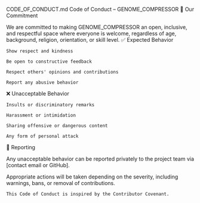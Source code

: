 CODE_OF_CONDUCT.md
Code of Conduct – GENOME_COMPRESSOR
🧬 Our Commitment

We are committed to making GENOME_COMPRESSOR an open, inclusive, and respectful space where everyone is welcome, regardless of age, background, religion, orientation, or skill level.
✅ Expected Behavior

    Show respect and kindness

    Be open to constructive feedback

    Respect others' opinions and contributions

    Report any abusive behavior

❌ Unacceptable Behavior

    Insults or discriminatory remarks

    Harassment or intimidation

    Sharing offensive or dangerous content

    Any form of personal attack

📩 Reporting

Any unacceptable behavior can be reported privately to the project team via [contact email or GitHub].

Appropriate actions will be taken depending on the severity, including warnings, bans, or removal of contributions.

    This Code of Conduct is inspired by the Contributor Covenant.